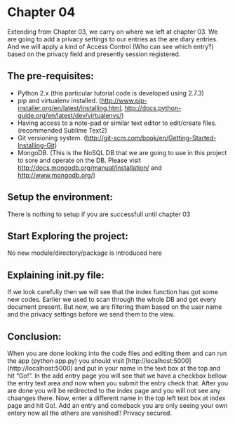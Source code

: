 Chapter 04
==========

Extending from Chapter 03, we carry on where we left at chapter 03. We are going to add a privacy settings to our entries as the are diary entries. And we will apply a kind of Access Control (Who can see which entry?) based on the privacy field and presently session registered. 

The pre-requisites:
------------------ 
* Python 2.x (this particular tutorial code is developed using 2.7.3)
* pip and virtualenv installed. (http://www.pip-installer.org/en/latest/installing.html, http://docs.python-guide.org/en/latest/dev/virtualenvs/)
* Having access to a note-pad or similar text editor to edit/create files.(recommended Sublime Text2)
* Git versioning system. (http://git-scm.com/book/en/Getting-Started-Installing-Git)
* MongoDB. (This is the NoSQL DB that we are going to use in this project to sore and operate on the DB. Please visit http://docs.mongodb.org/manual/installation/ and http://www.mongodb.org/) 

Setup the environment:
---------------------
There is nothing to setup if you are successfull until chapter 03

Start Exploring the project:
---------------------------
No new module/directory/package is introduced here

Explaining __init__.py file:
---------------------------
If we look carefully then we will see that the index function has got some new codes. Earlier we used to scan through the whole DB and get every document present.
But now, we are filtering them based on the user name and the privacy settings before we send them to the view.

Conclusion:
----------
When you are done looking into the code files and editing them and can run the app (python app.py) you should visit [http://localhost:5000] (http://localhost:5000) and put in your name in the text box at the top and hit “Go!”. 
In the add entry page you will see that we have a checkbox bellow the entry text area and now when you submit the entry check that. After you are done you will be redirected to the index page and you will not see any chaanges there.
Now, enter a different name in the top left text box at index page and hit Go!. Add an entry and comeback you are only seeing your own entery now all the others are vanished!! Privacy secured.
